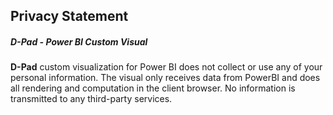 ## Privacy Statement 
##### D-Pad - Power BI Custom Visual


**D-Pad** custom visualization for Power BI does not collect or use any of your personal information. The visual only receives data from PowerBI and does all rendering and computation in the client browser. No information is transmitted to any third-party services.